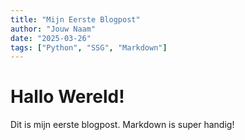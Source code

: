 ```yaml
---
title: "Mijn Eerste Blogpost"
author: "Jouw Naam"
date: "2025-03-26"
tags: ["Python", "SSG", "Markdown"]
---
```


# Hallo Wereld!
Dit is mijn eerste blogpost. Markdown is super handig!

